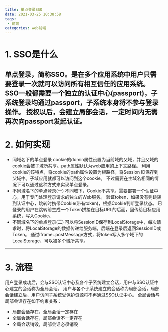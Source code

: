 ```yaml
---
title: 单点登录SSO
date: 2021-03-25 10:38:58
tags:
 - 前端
categories: web前端
---
```

# 1. SSO是什么
单点登录，简称SSO。是在多个应用系统中用户只需要登录一次就可以访问所有相互信任的应用系统。
SSO一般都需要一个独立的认证中心(passport)，子系统登录均通过passport，子系统本身将不参与登录操作。
授权以后，会建立局部会话，一定时间内无需再次向passport发起认证。
---
# 2. 如何实现
 - 同域名下的单点登录
cookie的domin属性设置为当前域的父域，并且父域的cookie会被子域所共享。path属性默认为web应用的上下文路径。
利用cookie的该特点，将cookie的path属性设置为根路径，将Session ID保存到父域中。子域应用就都可以访问到这个cookie。
不过需要在主域名相同的情况下可以通过这种方式来实现单点登录。
 - 不同域名下的单点登录(一)
不同域下，Cookie不共享。需要部署一个认证中心，用于专门处理登录请求的独立的Web服务。
验证token，如果没有则跳转到认证中心，跳转时携带Cookie(带有token)，根据Cookie判断登录状态。
已登录的用户在跳转前生成一个Token拼接在目标URL的后面，回传给目标应用系统，写入Cookie。
 - 不同域名下的单点登录(二)
可以将SessionID保存到LocalStorage中，每次请求时，将LocalStorage的数据传递给服务端，后端在登录后返回SessionID或Token。
通过iframe+postMessage方式，将token写入多个域下的LocalStorage，可以被多个域所共享。
---
# 3. 流程
用户登录成功后，会与SSO认证中心及各个子系统建立会话，用户与SSO认证中心建立的会话称为全局会话。
用户与各个子系统建立的会话称为局部会话，局部会话建立后，用户访问子系统受保护资源将不再通过SSO认证中心。
全局会话与局部会话存在如下约束关系：
 - 局部会话存在，全局会话一定存在
 - 全局会话存在，局部会话不一定存在
 - 全局会话销毁，局部会话必须销毁

